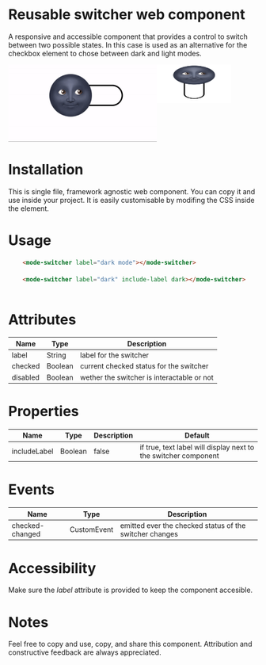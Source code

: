 # Reusable switcher web component
A responsive and accessible component that provides a control to switch between two possible states. In this case is used as an alternative for the checkbox element to chose between dark and light modes.

<div style="display: flex">
<img src="./switcher.gif" alt="switcher component being clicked and changing from off to on, and back to off state" height="156" width="300"/>

<img src="./switcher-light.png" alt="switcher component off" height="78" width="150"/>


</div>

# Installation
This is single file, framework agnostic web component. You can copy it and use inside your project. It is easily customisable by modifing the CSS inside the <style></style> element. 

# Usage
```html
    <mode-switcher label="dark mode"></mode-switcher>
    
    <mode-switcher label="dark" include-label dark></mode-switcher>
   
```

# Attributes
| Name | Type | Description | 
| ---- | ---- | ----------- |
| label | String | label for the switcher | 
| checked | Boolean | current checked status for the switcher |
| disabled | Boolean | wether the switcher is interactable or not |

# Properties
| Name | Type | Description | Default |
| ---- | ---- | ----------- | -------- |
| includeLabel | Boolean | false | if true, text label will display next to the switcher component | false |

# Events
| Name | Type | Description |
| ---- | ---- | ----------- | 
| checked-changed | CustomEvent | emitted ever the checked status of the switcher changes

# Accessibility
Make sure the *label* attribute is provided to keep the component accesible.

# Notes
Feel free to copy and use, copy, and share this component. Attribution and constructive feedback are always appreciated.